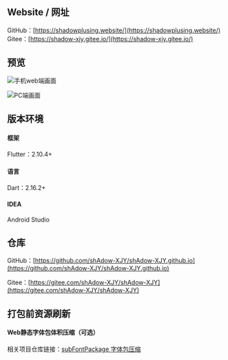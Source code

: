 ## Website / 网址

GitHub：[https://shadowplusing.website/](https://shadowplusing.website/)
Gitee：[https://shadow-xjy.gitee.io/](https://shadow-xjy.gitee.io/)

## 预览

![手机web端画面](https://img-blog.csdnimg.cn/3a7af8b41d86473194b0ca53cc0e5f6c.jpeg#pic_center)

![PC端画面](https://img-blog.csdnimg.cn/b93090d4a9684d7dbedb54496f76bf67.png#pic_center)

## 版本环境

#### 框架

Flutter：2.10.4+

#### 语言

Dart：2.16.2+

#### IDEA

Android Studio

## 仓库

GitHub：[https://github.com/shAdow-XJY/shAdow-XJY.github.io](https://github.com/shAdow-XJY/shAdow-XJY.github.io)

Gitee：[https://gitee.com/shAdow-XJY/shAdow-XJY](https://gitee.com/shAdow-XJY/shAdow-XJY)

## 打包前资源刷新

#### Web静态字体包体积压缩（可选）

相关项目仓库链接：[subFontPackage 字体包压缩](https://github.com/shAdow-XJY/subFontPackage)
